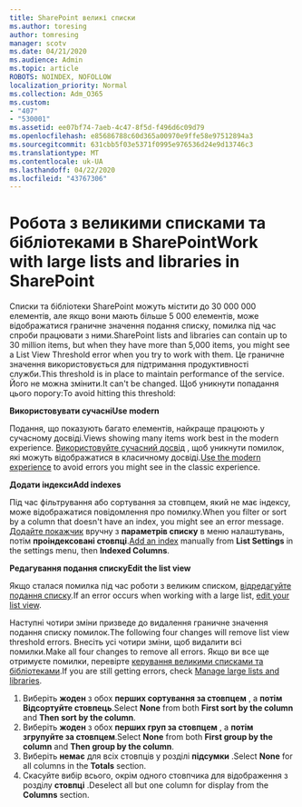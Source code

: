 ```yaml
---
title: SharePoint великі списки
ms.author: toresing
author: tomresing
manager: scotv
ms.date: 04/21/2020
ms.audience: Admin
ms.topic: article
ROBOTS: NOINDEX, NOFOLLOW
localization_priority: Normal
ms.collection: Adm_O365
ms.custom:
- "407"
- "530001"
ms.assetid: ee07bf74-7aeb-4c47-8f5d-f496d6c09d79
ms.openlocfilehash: e85686788c60d365a00970e9ffe58e97512894a3
ms.sourcegitcommit: 631cbb5f03e5371f0995e976536d24e9d13746c3
ms.translationtype: MT
ms.contentlocale: uk-UA
ms.lasthandoff: 04/22/2020
ms.locfileid: "43767306"
---
```

# <a name="work-with-large-lists-and-libraries-in-sharepoint"></a><span data-ttu-id="344e2-102">Робота з великими списками та бібліотеками в SharePoint</span><span class="sxs-lookup"><span data-stu-id="344e2-102">Work with large lists and libraries in SharePoint</span></span>

<span data-ttu-id="344e2-103">Списки та бібліотеки SharePoint можуть містити до 30 000 000 елементів, але якщо вони мають більше 5 000 елементів, може відображатися граничне значення подання списку, помилка під час спроби працювати з ними.</span><span class="sxs-lookup"><span data-stu-id="344e2-103">SharePoint lists and libraries can contain up to 30 million items, but when they have more than 5,000 items, you might see a List View Threshold error when you try to work with them.</span></span> <span data-ttu-id="344e2-104">Це граничне значення використовується для підтримання продуктивності служби.</span><span class="sxs-lookup"><span data-stu-id="344e2-104">This threshold is in place to maintain performance of the service.</span></span> <span data-ttu-id="344e2-105">Його не можна змінити.</span><span class="sxs-lookup"><span data-stu-id="344e2-105">It can't be changed.</span></span> <span data-ttu-id="344e2-106">Щоб уникнути попадання цього порогу:</span><span class="sxs-lookup"><span data-stu-id="344e2-106">To avoid hitting this threshold:</span></span>

<span data-ttu-id="344e2-107">**Використовувати сучасні**</span><span class="sxs-lookup"><span data-stu-id="344e2-107">**Use modern**</span></span>

<span data-ttu-id="344e2-108">Подання, що показують багато елементів, найкраще працюють у сучасному досвіді.</span><span class="sxs-lookup"><span data-stu-id="344e2-108">Views showing many items work best in the modern experience.</span></span> <span data-ttu-id="344e2-109">[Використовуйте сучасний досвід](https://support.office.com/article/66dac24b-4177-4775-bf50-3d267318caa9) , щоб уникнути помилок, які можуть відображатися в класичному досвіді.</span><span class="sxs-lookup"><span data-stu-id="344e2-109">[Use the modern experience](https://support.office.com/article/66dac24b-4177-4775-bf50-3d267318caa9) to avoid errors you might see in the classic experience.</span></span>

<span data-ttu-id="344e2-110">**Додати індекси**</span><span class="sxs-lookup"><span data-stu-id="344e2-110">**Add indexes**</span></span>

<span data-ttu-id="344e2-111">Під час фільтрування або сортування за стовпцем, який не має індексу, може відображатися повідомлення про помилку.</span><span class="sxs-lookup"><span data-stu-id="344e2-111">When you filter or sort by a column that doesn't have an index, you might see an error message.</span></span> <span data-ttu-id="344e2-112">[Додайте покажчик](https://support.office.com/article/f3f00554-b7dc-44d1-a2ed-d477eac463b0) вручну з **параметрів списку** в меню налаштувань, потім **проіндексовані стовпці**.</span><span class="sxs-lookup"><span data-stu-id="344e2-112">[Add an index](https://support.office.com/article/f3f00554-b7dc-44d1-a2ed-d477eac463b0) manually from **List Settings** in the settings menu, then **Indexed Columns**.</span></span>

<span data-ttu-id="344e2-113">**Редагування подання списку**</span><span class="sxs-lookup"><span data-stu-id="344e2-113">**Edit the list view**</span></span>

<span data-ttu-id="344e2-114">Якщо сталася помилка під час роботи з великим списком, [відредагуйте подання списку](https://support.office.com/article/15916903-e79a-423f-b4e2-02d37e1ff372).</span><span class="sxs-lookup"><span data-stu-id="344e2-114">If an error occurs when working with a large list, [edit your list view](https://support.office.com/article/15916903-e79a-423f-b4e2-02d37e1ff372).</span></span>

<span data-ttu-id="344e2-115">Наступні чотири зміни призведе до видалення граничне значення подання списку помилок.</span><span class="sxs-lookup"><span data-stu-id="344e2-115">The following four changes will remove list view threshold errors.</span></span> <span data-ttu-id="344e2-116">Внесіть усі чотири зміни, щоб видалити всі помилки.</span><span class="sxs-lookup"><span data-stu-id="344e2-116">Make all four changes to remove all errors.</span></span> <span data-ttu-id="344e2-117">Якщо ви все ще отримуєте помилки, перевірте [керування великими списками та бібліотеками](https://support.office.com/article/B8588DAE-9387-48C2-9248-C24122F07C59).</span><span class="sxs-lookup"><span data-stu-id="344e2-117">If you are still getting errors, check [Manage large lists and libraries](https://support.office.com/article/B8588DAE-9387-48C2-9248-C24122F07C59).</span></span>

1. <span data-ttu-id="344e2-118">Виберіть **жоден** з обох **перших сортування за стовпцем** , а **потім Відсортуйте стовпець**.</span><span class="sxs-lookup"><span data-stu-id="344e2-118">Select **None** from both **First sort by the column** and **Then sort by the column**.</span></span>
2. <span data-ttu-id="344e2-119">Виберіть **жоден** з обох **перших груп за стовпцем** , а **потім згрупуйте за стовпцем**.</span><span class="sxs-lookup"><span data-stu-id="344e2-119">Select **None** from both **First group by the column** and **Then group by the column**.</span></span>
3. <span data-ttu-id="344e2-120">Виберіть **немає** для всіх стовпців у розділі **підсумки** .</span><span class="sxs-lookup"><span data-stu-id="344e2-120">Select **None** for all columns in the **Totals** section.</span></span>
4. <span data-ttu-id="344e2-121">Скасуйте вибір всього, окрім одного стовпчика для відображення з розділу **стовпці** .</span><span class="sxs-lookup"><span data-stu-id="344e2-121">Deselect all but one column for display from the **Columns** section.</span></span>

